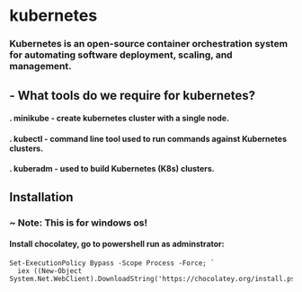 # kubernetes
### Kubernetes is an open-source container orchestration system for automating software deployment, scaling, and management.

## - What tools do we require for kubernetes?
#### . minikube - create kubernetes cluster with a single node.
#### . kubectl - command line tool used to run commands against Kubernetes clusters.
#### . kuberadm - used to build Kubernetes (K8s) clusters.

## Installation
### ~ Note: This is for windows os!
#### Install chocolatey, go to powershell run as adminstrator:
```
Set-ExecutionPolicy Bypass -Scope Process -Force; `
  iex ((New-Object System.Net.WebClient).DownloadString('https://chocolatey.org/install.ps1'))
```
